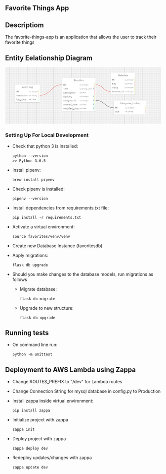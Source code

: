 ## Favorite Things App

## Descriptiom
The favorite-things-app is an application that allows the user to track their favorite things

## Entity Eelationship Diagram

![alt](https://raw.githubusercontent.com/a-maksousa/favorite-things/master/ERM.JPG)

### Setting Up For Local Development

-   Check that python 3 is installed:

    ```
    python --version
    >> Python 3.6.5
    ```

-   Install pipenv:

    ```
    brew install pipenv
    ```

-   Check pipenv is installed:
    ```
    pipenv --version
    ```
-   Install dependencies from requirements.txt file:

    ```
    pip install -r requirements.txt
    ```
-   Activate a virtual environment:

    ```
    source favorites/venv/venv
    ```

-   Create new Database Instance (favoritesdb)

-   Apply migrations:

    ```
    flask db upgrade
    ```
*   Should you make changes to the database models, run migrations as follows

    -   Migrate database:

        ```
        flask db migrate
        ```

    -   Upgrade to new structure:
        ```
        flask db upgrade
        ```

##  Running tests
-   On command line run:
    ```
    python -m unittest
    ```

##  Deployment to AWS Lambda using Zappa
-   Change ROUTES_PREFIX to "/dev" for Lambda routes

-   Change Connection String for mysql database in config.py to Production

-   Install zappa inside virtual environment:

    ```
    pip install zappa
    ```

-   Initialize project with zappa

    ```
    zappa init
    ```

-   Deploy project with zappa

    ```
    zappa deploy dev
    ```

-   Redeploy updates/changes with zappa

    ```
    zappa update dev
    ```
